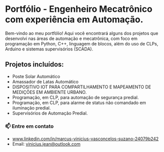 # Portfólio - Engenheiro Mecatrônico com experiência em Automação.

Bem-vindo ao meu portfólio! Aqui você encontrará alguns dos projetos que desenvolvi nas áreas de automação e mecatrônica, com foco em programação em Python, C++, linguagem de blocos, além do uso de CLPs, Arduino e sistemas supervisórios (SCADA).

## Projetos incluídos:
- Poste Solar Automático
- Amassador de Latas Automático
- DISPOSITIVO IOT PARA COMPARTILHAMENTO E MAPEAMENTO DE MEDIÇÕES EM AMBIENTE URBANO.
- Programação, em CLP, para automação de segurança predial.
- Programação, em CLP, para alarme de status não comandado em iluminação predial.
- Supervisórios de Automação Predial.

### 📫 Entre em contato
- www.linkedin.com/in/marcus-vinicius-vasconcelos-suzano-24079b242
- Email: vinicius.jean@outlook.com
